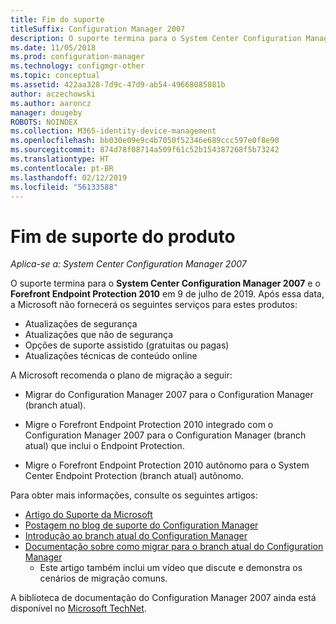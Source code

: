 ```yaml
---
title: Fim do suporte
titleSuffix: Configuration Manager 2007
description: O suporte termina para o System Center Configuration Manager 2007 e o Forefront Endpoint Protection 2010 em 9 de julho de 2019.
ms.date: 11/05/2018
ms.prod: configuration-manager
ms.technology: configmgr-other
ms.topic: conceptual
ms.assetid: 422aa328-7d9c-47d9-ab54-49668085881b
author: aczechowski
ms.author: aaroncz
manager: dougeby
ROBOTS: NOINDEX
ms.collection: M365-identity-device-management
ms.openlocfilehash: bb030e09e9c4b7050f52346e689ccc597e0f8e90
ms.sourcegitcommit: 874d78f08714a509f61c52b154387268f5b73242
ms.translationtype: HT
ms.contentlocale: pt-BR
ms.lasthandoff: 02/12/2019
ms.locfileid: "56133588"
---
```

# <a name="product-end-of-support"></a>Fim de suporte do produto

*Aplica-se a: System Center Configuration Manager 2007*

O suporte termina para o **System Center Configuration Manager 2007** e o **Forefront Endpoint Protection 2010** em 9 de julho de 2019. Após essa data, a Microsoft não fornecerá os seguintes serviços para estes produtos: 
- Atualizações de segurança
- Atualizações que não de segurança
- Opções de suporte assistido (gratuitas ou pagas)
- Atualizações técnicas de conteúdo online 

A Microsoft recomenda o plano de migração a seguir:

- Migrar do Configuration Manager 2007 para o Configuration Manager (branch atual).  

- Migre o Forefront Endpoint Protection 2010 integrado com o Configuration Manager 2007 para o Configuration Manager (branch atual) que inclui o Endpoint Protection.  

- Migre o Forefront Endpoint Protection 2010 autônomo para o System Center Endpoint Protection (branch atual) autônomo.  


Para obter mais informações, consulte os seguintes artigos:

- [Artigo do Suporte da Microsoft](https://support.microsoft.com/help/4096323)  
- [Postagem no blog de suporte do Configuration Manager](https://blogs.technet.microsoft.com/configurationmgr/2018/03/30/configuration-manager-2007-approaching-end-of-support-what-you-need-to-know/)  
- [Introdução ao branch atual do Configuration Manager](/sccm/core/understand/introduction)  
- [Documentação sobre como migrar para o branch atual do Configuration Manager](/sccm/core/migration/migrate-data-between-hierarchies)  
    - Este artigo também inclui um vídeo que discute e demonstra os cenários de migração comuns.

A biblioteca de documentação do Configuration Manager 2007 ainda está disponível no [Microsoft TechNet](https://technet.microsoft.com/library/bb735860.aspx).
